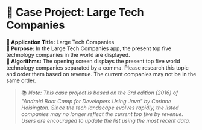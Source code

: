 # 📱 Case Project: Large Tech Companies

**📝 Application Title:** Large Tech Companies  
**🎯 Purpose:** In the Large Tech Companies app, the present top five technology companies in the world are displayed.  
**🧠 Algorithms:** The opening screen displays the present top five world technology companies separated by a comma. Please research this topic and order them based on revenue. The current companies may not be in the same order.  

> 📚 *Note: This case project is based on the 3rd edition (2016) of "Android Boot Camp for Developers Using Java" by Corinne Hoisington. Since the tech landscape evolves rapidly, the listed companies may no longer reflect the current top five by revenue. Users are encouraged to update the list using the most recent data.*  
